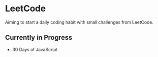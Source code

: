 # LeetCode

Aiming to start a daily coding habit with small challenges from LeetCode.

## Currently in Progress
- 30 Days of JavaScript
